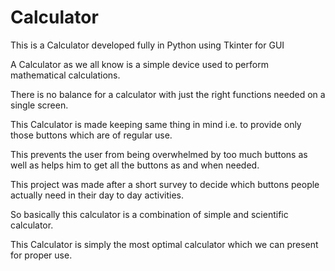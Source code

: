 # Calculator
This is a Calculator developed fully in Python using Tkinter for GUI

A Calculator as we all know is a simple device used to perform mathematical calculations. 

There is no balance for a calculator with just the right functions needed on a single screen.

This Calculator is made keeping same thing in mind i.e. to provide only those buttons which are of regular use. 

This prevents the user from being overwhelmed by too much buttons as well as helps him to get all the buttons as and when needed.

This project was made after a short survey to decide which buttons people actually need in their day to day activities.

So basically this calculator is a combination of simple and scientific calculator. 

This Calculator is simply the most optimal calculator which we can present for proper use.
